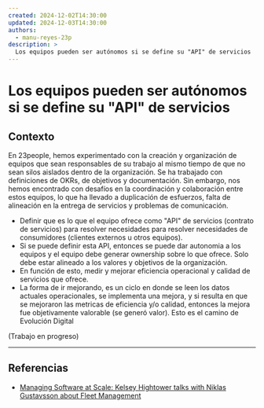 ```yaml
---
created: 2024-12-02T14:30:00
updated: 2024-12-03T14:30:00
authors:
  - manu-reyes-23p
description: >
  Los equipos pueden ser autónomos si se define su "API" de servicios
---
```


# Los equipos pueden ser autónomos si se define su "API" de servicios

## Contexto

En 23people, hemos experimentado con la creación y organización de equipos que sean responsables de su trabajo al mismo tiempo de que no sean silos aislados dentro de la organización. Se ha trabajado con definiciones de OKRs, de objetivos y documentación. Sin embargo, nos hemos encontrado con desafíos en la coordinación y colaboración entre estos equipos, lo que ha llevado a duplicación de esfuerzos, falta de alineación en la entrega de servicios y problemas de comunicación.

- Definir que es lo que el equipo ofrece como "API" de servicios (contrato de servicios) para resolver necesidades para resolver necesidades de consumidores (clientes externos u otros equipos).
- Si se puede definir esta API, entonces se puede dar autonomia a los equipos y el equipo debe generar ownership sobre lo que ofrece. Solo debe estar alineado a los valores y objetivos de la organización.
- En función de esto, medir y mejorar eficiencia operacional y calidad de servicios que ofrece.
- La forma de ir mejorando, es un ciclo en donde se leen los datos actuales operacionales, se implementa una mejora, y si resulta en que se mejoraron las metricas de eficiencia y/o calidad, entonces la mejora fue objetivamente valorable (se generó valor). Esto es el camino de Evolución Digital

(Trabajo en progreso)

---

## Referencias

- [Managing Software at Scale: Kelsey Hightower talks with Niklas Gustavsson about Fleet Management](https://www.youtube.com/watch?v=o4NvTvLE4rE&list=PLdnROWg7FtXfv_CLIo0MZeJjFqr-yqL4-)
